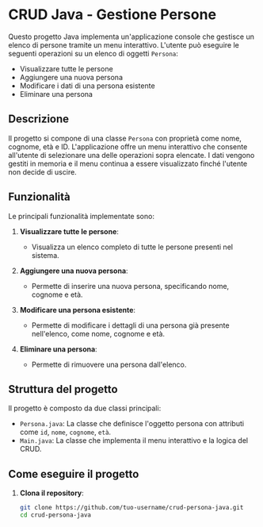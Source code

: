 # CRUD Java - Gestione Persone

Questo progetto Java implementa un'applicazione console che gestisce un elenco di persone tramite un menu interattivo. L'utente può eseguire le seguenti operazioni su un elenco di oggetti `Persona`:

- Visualizzare tutte le persone
- Aggiungere una nuova persona
- Modificare i dati di una persona esistente
- Eliminare una persona

## Descrizione

Il progetto si compone di una classe `Persona` con proprietà come nome, cognome, età e ID. L'applicazione offre un menu interattivo che consente all'utente di selezionare una delle operazioni sopra elencate. I dati vengono gestiti in memoria e il menu continua a essere visualizzato finché l'utente non decide di uscire.

## Funzionalità

Le principali funzionalità implementate sono:

1. **Visualizzare tutte le persone**:
   - Visualizza un elenco completo di tutte le persone presenti nel sistema.

2. **Aggiungere una nuova persona**:
   - Permette di inserire una nuova persona, specificando nome, cognome e età.

3. **Modificare una persona esistente**:
   - Permette di modificare i dettagli di una persona già presente nell'elenco, come nome, cognome e età.

4. **Eliminare una persona**:
   - Permette di rimuovere una persona dall'elenco.

## Struttura del progetto

Il progetto è composto da due classi principali:

- `Persona.java`: La classe che definisce l'oggetto persona con attributi come `id`, `nome`, `cognome`, `età`.
- `Main.java`: La classe che implementa il menu interattivo e la logica del CRUD.

## Come eseguire il progetto

1. **Clona il repository**:
   ```bash
   git clone https://github.com/tuo-username/crud-persona-java.git
   cd crud-persona-java